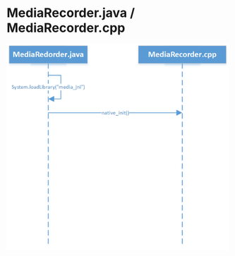 # MediaRecorder.java / MediaRecorder.cpp

![1](https://github.com/chunyuan27/blog/blob/main/files/MediaRecorder.png)


